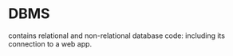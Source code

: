 # DBMS
contains relational and non-relational database code: including its connection to a web app. 

